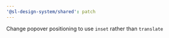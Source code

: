 ```yaml
---
'@sl-design-system/shared': patch
---
```


Change popover positioning to use `inset` rather than `translate`
